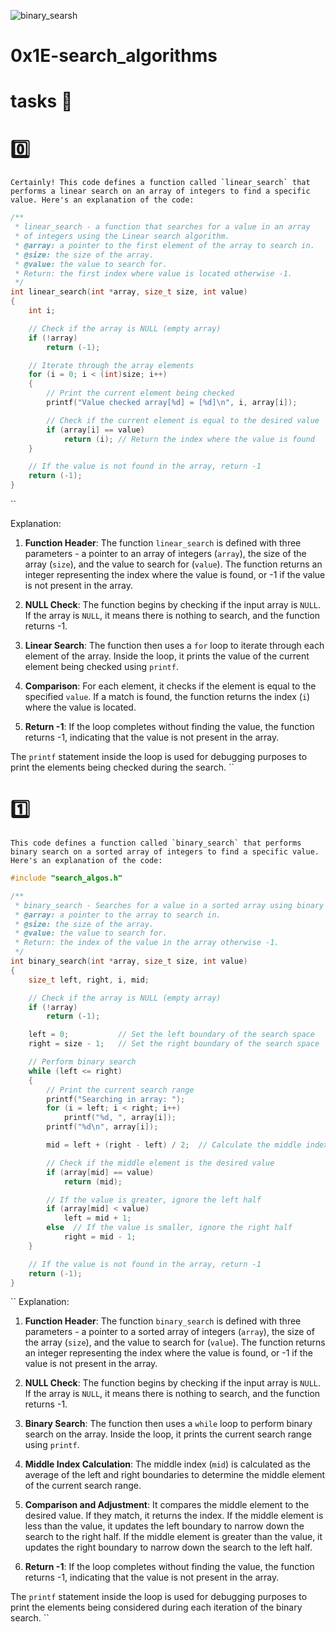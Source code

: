 ![binary_searsh](https://th.bing.com/th/id/OIP.HXvzEh5q2pa_60GjTimrfAHaEJ?w=2000&h=1121&rs=1&pid=ImgDetMain)
# 0x1E-search_algorithms

# tasks 🦾

# 0️⃣
``
Certainly! This code defines a function called `linear_search` that performs a linear search on an array of integers to find a specific value. Here's an explanation of the code:
``

```c
/**
 * linear_search - a function that searches for a value in an array
 * of integers using the Linear search algorithm.
 * @array: a pointer to the first element of the array to search in.
 * @size: the size of the array.
 * @value: the value to search for.
 * Return: the first index where value is located otherwise -1.
 */
int linear_search(int *array, size_t size, int value)
{
    int i;

    // Check if the array is NULL (empty array)
    if (!array)
        return (-1);

    // Iterate through the array elements
    for (i = 0; i < (int)size; i++)
    {
        // Print the current element being checked
        printf("Value checked array[%d] = [%d]\n", i, array[i]);

        // Check if the current element is equal to the desired value
        if (array[i] == value)
            return (i); // Return the index where the value is found
    }

    // If the value is not found in the array, return -1
    return (-1);
}
```
``

Explanation:

1. **Function Header**: The function `linear_search` is defined with three parameters - a pointer to an array of integers (`array`), the size of the array (`size`), and the value to search for (`value`). The function returns an integer representing the index where the value is found, or -1 if the value is not present in the array.

2. **NULL Check**: The function begins by checking if the input array is `NULL`. If the array is `NULL`, it means there is nothing to search, and the function returns -1.

3. **Linear Search**: The function then uses a `for` loop to iterate through each element of the array. Inside the loop, it prints the value of the current element being checked using `printf`.

4. **Comparison**: For each element, it checks if the element is equal to the specified `value`. If a match is found, the function returns the index (`i`) where the value is located.

5. **Return -1**: If the loop completes without finding the value, the function returns -1, indicating that the value is not present in the array.

The `printf` statement inside the loop is used for debugging purposes to print the elements being checked during the search.
``

# 1️⃣
``
This code defines a function called `binary_search` that performs binary search on a sorted array of integers to find a specific value. Here's an explanation of the code:
``

```c
#include "search_algos.h"

/**
 * binary_search - Searches for a value in a sorted array using binary search.
 * @array: a pointer to the array to search in.
 * @size: the size of the array.
 * @value: the value to search for.
 * Return: the index of the value in the array otherwise -1.
 */
int binary_search(int *array, size_t size, int value)
{
    size_t left, right, i, mid;

    // Check if the array is NULL (empty array)
    if (!array)
        return (-1);

    left = 0;           // Set the left boundary of the search space
    right = size - 1;   // Set the right boundary of the search space

    // Perform binary search
    while (left <= right)
    {
        // Print the current search range
        printf("Searching in array: ");
        for (i = left; i < right; i++)
            printf("%d, ", array[i]);
        printf("%d\n", array[i]);

        mid = left + (right - left) / 2;  // Calculate the middle index

        // Check if the middle element is the desired value
        if (array[mid] == value)
            return (mid);

        // If the value is greater, ignore the left half
        if (array[mid] < value)
            left = mid + 1;
        else  // If the value is smaller, ignore the right half
            right = mid - 1;
    }

    // If the value is not found in the array, return -1
    return (-1);
}
```
``
Explanation:

1. **Function Header**: The function `binary_search` is defined with three parameters - a pointer to a sorted array of integers (`array`), the size of the array (`size`), and the value to search for (`value`). The function returns an integer representing the index where the value is found, or -1 if the value is not present in the array.

2. **NULL Check**: The function begins by checking if the input array is `NULL`. If the array is `NULL`, it means there is nothing to search, and the function returns -1.

3. **Binary Search**: The function then uses a `while` loop to perform binary search on the array. Inside the loop, it prints the current search range using `printf`.

4. **Middle Index Calculation**: The middle index (`mid`) is calculated as the average of the left and right boundaries to determine the middle element of the current search range.

5. **Comparison and Adjustment**: It compares the middle element to the desired value. If they match, it returns the index. If the middle element is less than the value, it updates the left boundary to narrow down the search to the right half. If the middle element is greater than the value, it updates the right boundary to narrow down the search to the left half.

6. **Return -1**: If the loop completes without finding the value, the function returns -1, indicating that the value is not present in the array.

The `printf` statement inside the loop is used for debugging purposes to print the elements being considered during each iteration of the binary search.
``
